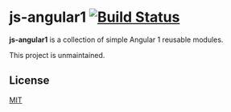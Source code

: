# js-angular1 [![Build Status](https://travis-ci.org/arpinum/js-angular1.svg?branch=master)](https://travis-ci.org/arpinum/js-angular1)

**js-angular1** is a collection of simple Angular 1 reusable modules.

This project is unmaintained.

## License

[MIT](LICENSE)
